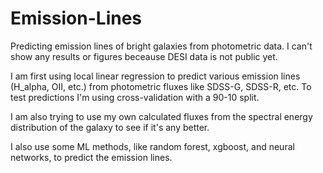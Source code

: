# Emission-Lines
Predicting emission lines of bright galaxies from photometric data. I can't show any results or figures beceause DESI data is not public yet.

I am first using local linear regression to predict various emission lines (H_alpha, OII, etc.) from photometric fluxes like SDSS-G, SDSS-R, etc. To test predictions I'm using cross-validation with a 90-10 split.

I am also trying to use my own calculated fluxes from the spectral energy distribution of the galaxy to see if it's any better.

I also use some ML methods, like random forest, xgboost, and neural networks, to predict the emission lines. 

